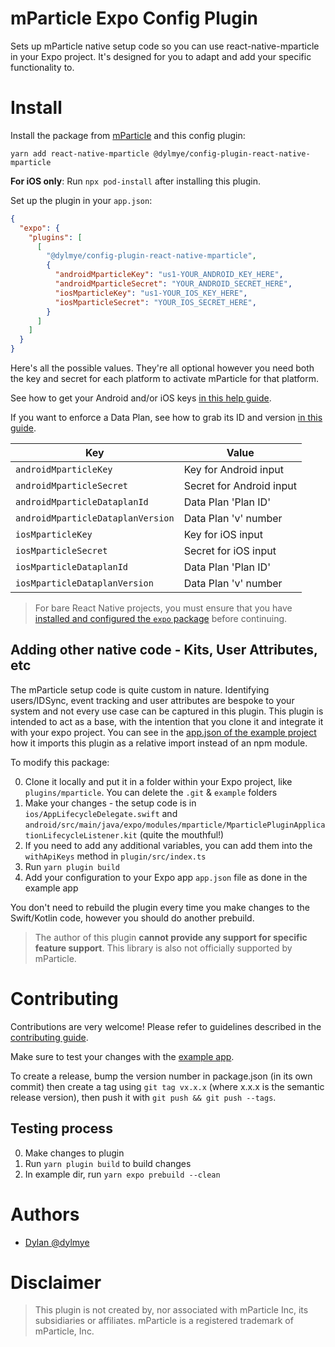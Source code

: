 # mParticle Expo Config Plugin

Sets up mParticle native setup code so you can use react-native-mparticle in your Expo project. It's designed for you to adapt and add your specific functionality to.

# Install

Install the package from [mParticle](https://github.com/mParticle/react-native-mparticle/) and this config plugin:

```
yarn add react-native-mparticle @dylmye/config-plugin-react-native-mparticle
```

**For iOS only**: Run `npx pod-install` after installing this plugin.

Set up the plugin in your `app.json`:

```json
{
  "expo": {
    "plugins": [
      [
        "@dylmye/config-plugin-react-native-mparticle",
        {
          "androidMparticleKey": "us1-YOUR_ANDROID_KEY_HERE",
          "androidMparticleSecret": "YOUR_ANDROID_SECRET_HERE",
          "iosMparticleKey": "us1-YOUR_IOS_KEY_HERE",
          "iosMparticleSecret": "YOUR_IOS_SECRET_HERE",
        }
      ]
    ]
  }
}
```

Here's all the possible values. They're all optional however you need both the key and secret for each platform to activate mParticle for that platform.

See how to get your Android and/or iOS keys [in this help guide](https://docs.mparticle.com/developers/quickstart/android/create-input/).

If you want to enforce a Data Plan, see how to grab its ID and version [in this guide](https://docs.mparticle.com/developers/quickstart/android/data-planning/).

| Key                               | Value                    |
| --------------------------------- | ------------------------ |
| `androidMparticleKey`             | Key for Android input    |
| `androidMparticleSecret`          | Secret for Android input |
| `androidMparticleDataplanId`      | Data Plan 'Plan ID'      |
| `androidMparticleDataplanVersion` | Data Plan 'v' number     |
| `iosMparticleKey`                 | Key for iOS input        |
| `iosMparticleSecret`              | Secret for iOS input     |
| `iosMparticleDataplanId`          | Data Plan 'Plan ID'      |
| `iosMparticleDataplanVersion`     | Data Plan 'v' number     |

> For bare React Native projects, you must ensure that you have [installed and configured the `expo` package](https://docs.expo.dev/bare/installing-expo-modules/) before continuing.

## Adding other native code - Kits, User Attributes, etc

The mParticle setup code is quite custom in nature. Identifying users/IDSync, event tracking and user attributes are bespoke to your system and not every use case can be captured in this plugin. This plugin is intended to act as a base, with the intention that you clone it and integrate it with your expo project. You can see in the [app.json of the example project](./example/app.json) how it imports this plugin as a relative import instead of an npm module.

To modify this package:

0. Clone it locally and put it in a folder within your Expo project, like `plugins/mparticle`. You can delete the `.git` & `example` folders
1. Make your changes - the setup code is in `ios/AppLifecycleDelegate.swift` and `android/src/main/java/expo/modules/mparticle/MparticlePluginApplicationLifecycleListener.kit` (quite the mouthful!)
2. If you need to add any additional variables, you can add them into the `withApiKeys` method in `plugin/src/index.ts`
3. Run `yarn plugin build`
4. Add your configuration to your Expo app `app.json` file as done in the example app

You don't need to rebuild the plugin every time you make changes to the Swift/Kotlin code, however you should do another prebuild.

> The author of this plugin **cannot provide any support for specific feature support**. This library is also not officially supported by mParticle.

# Contributing

Contributions are very welcome! Please refer to guidelines described in the [contributing guide](https://github.com/expo/expo#contributing).

Make sure to test your changes with the [example app](./example/).

To create a release, bump the version number in package.json (in its own commit) then create a tag using `git tag vx.x.x` (where x.x.x is the semantic release version), then push it with `git push && git push --tags`.

## Testing process

0. Make changes to plugin
1. Run `yarn plugin build` to build changes
2. In example dir, run `yarn expo prebuild --clean`

# Authors

- [Dylan @dylmye](https://github.com/dylmye)

# Disclaimer

> This plugin is not created by, nor associated with mParticle Inc, its subsidiaries or affiliates. mParticle is a registered trademark of mParticle, Inc.